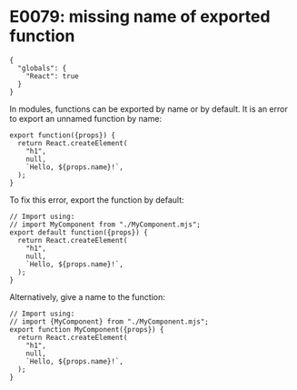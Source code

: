 # E0079: missing name of exported function

```config-for-examples
{
  "globals": {
    "React": true
  }
}
```

In modules, functions can be exported by name or by default. It is an error to
export an unnamed function by name:

    export function({props}) {
      return React.createElement(
        "h1",
        null,
        `Hello, ${props.name}!`,
      );
    }

To fix this error, export the function by default:

    // Import using:
    // import MyComponent from "./MyComponent.mjs";
    export default function({props}) {
      return React.createElement(
        "h1",
        null,
        `Hello, ${props.name}!`,
      );
    }

Alternatively, give a name to the function:

    // Import using:
    // import {MyComponent} from "./MyComponent.mjs";
    export function MyComponent({props}) {
      return React.createElement(
        "h1",
        null,
        `Hello, ${props.name}!`,
      );
    }
